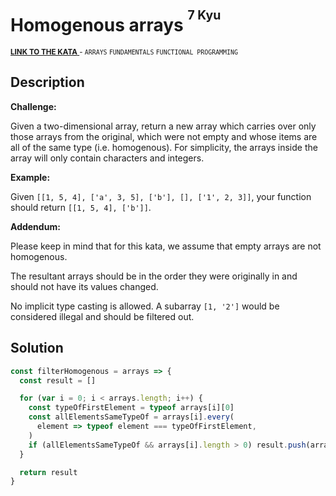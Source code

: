 <h1>Homogenous arrays <sup><sup>7 Kyu</sup></sup></h1>

<sup>
  <a href="https://www.codewars.com/kata/57ef016a7b45ef647a00002d">
    <strong>LINK TO THE KATA</strong>
  </a> - <code>ARRAYS</code> <code>FUNDAMENTALS</code> <code>FUNCTIONAL PROGRAMMING</code>
</sup>

## Description

**Challenge:**

Given a two-dimensional array, return a new array which carries over only those arrays from the original, which were not empty and whose items are all of the same type (i.e. homogenous). For simplicity, the arrays inside the array will only contain characters and integers.

**Example:**

Given `[[1, 5, 4], ['a', 3, 5], ['b'], [], ['1', 2, 3]]`, your function should return `[[1, 5, 4], ['b']]`.

**Addendum:**

Please keep in mind that for this kata, we assume that empty arrays are not homogenous.

The resultant arrays should be in the order they were originally in and should not have its values changed.

No implicit type casting is allowed. A subarray `[1, '2']` would be considered illegal and should be filtered out.

## Solution

```javascript
const filterHomogenous = arrays => {
  const result = []

  for (var i = 0; i < arrays.length; i++) {
    const typeOfFirstElement = typeof arrays[i][0]
    const allElementsSameTypeOf = arrays[i].every(
      element => typeof element === typeOfFirstElement,
    )
    if (allElementsSameTypeOf && arrays[i].length > 0) result.push(arrays[i])
  }

  return result
}
```
